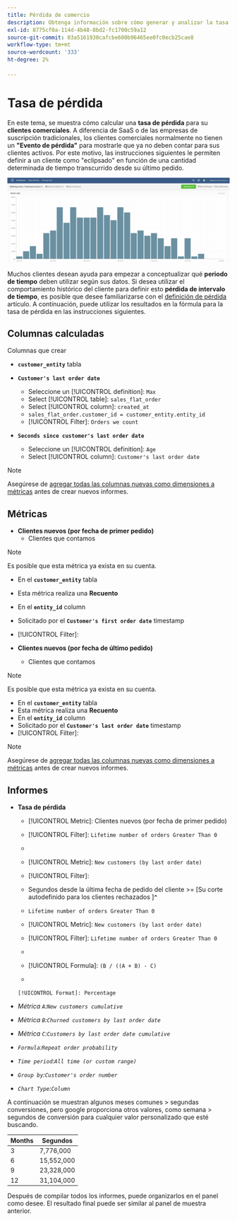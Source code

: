 ```yaml
---
title: Pérdida de comercio
description: Obtenga información sobre cómo generar y analizar la tasa de pérdida de comercio.
exl-id: 8775cf0a-114d-4b48-8bd2-fc1700c59a12
source-git-commit: 03a5161930cafcbe600b96465ee0fc0ecb25cae8
workflow-type: tm+mt
source-wordcount: '333'
ht-degree: 2%

---
```


# Tasa de pérdida

En este tema, se muestra cómo calcular una **tasa de pérdida** para su **clientes comerciales**. A diferencia de SaaS o de las empresas de suscripción tradicionales, los clientes comerciales normalmente no tienen un **&quot;Evento de pérdida&quot;** para mostrarle que ya no deben contar para sus clientes activos. Por este motivo, las instrucciones siguientes le permiten definir a un cliente como &quot;eclipsado&quot; en función de una cantidad determinada de tiempo transcurrido desde su último pedido.

![](../../assets/Churn_rate_image.png)

Muchos clientes desean ayuda para empezar a conceptualizar qué **periodo de tiempo** deben utilizar según sus datos. Si desea utilizar el comportamiento histórico del cliente para definir esto **pérdida de intervalo de tiempo**, es posible que desee familiarizarse con el [definición de pérdida](../analysis/define-cust-churn.md) artículo. A continuación, puede utilizar los resultados en la fórmula para la tasa de pérdida en las instrucciones siguientes.

## Columnas calculadas

Columnas que crear

* **`customer_entity`** tabla
* **`Customer's last order date`**
   * Seleccione un [!UICONTROL definition]: `Max`
   * Select [!UICONTROL table]: `sales_flat_order`
   * Select [!UICONTROL column]: `created_at`
   * `sales_flat_order.customer_id = customer_entity.entity_id`
   * [!UICONTROL Filter]: `Orders we count`

* **`Seconds since customer's last order date`**
   * Seleccione un [!UICONTROL definition]: `Age`
   * Select [!UICONTROL column]: `Customer's last order date`

>[!NOTE]
>
>Asegúrese de [agregar todas las columnas nuevas como dimensiones a métricas](../data-warehouse-mgr/manage-data-dimensions-metrics.md) antes de crear nuevos informes.

## Métricas

* **Clientes nuevos (por fecha de primer pedido)**
   * Clientes que contamos

>[!NOTE]
>
>Es posible que esta métrica ya exista en su cuenta.

* En el **`customer_entity`** tabla
* Esta métrica realiza una **Recuento**
* En el **`entity_id`** column
* Solicitado por el **`Customer's first order date`** timestamp
* [!UICONTROL Filter]:

* **Clientes nuevos (por fecha de último pedido)**
   * Clientes que contamos

>[!NOTE]
>
>Es posible que esta métrica ya exista en su cuenta.

* En el **`customer_entity`** tabla
* Esta métrica realiza una **Recuento**
* En el **`entity_id`** column
* Solicitado por el **`Customer's last order date`** timestamp
* [!UICONTROL Filter]:

>[!NOTE]
>
>Asegúrese de [agregar todas las columnas nuevas como dimensiones a métricas](../data-warehouse-mgr/manage-data-dimensions-metrics.md) antes de crear nuevos informes.

## Informes

* **Tasa de pérdida**
   * [!UICONTROL Metric]: Clientes nuevos (por fecha de primer pedido)
   * [!UICONTROL Filter]: `Lifetime number of orders Greater Than 0`
   * 
      [!UICONTROL Perspective]: `Cumulative`
   * [!UICONTROL Metric]: `New customers (by last order date)`
   * [!UICONTROL Filter]:
   * Segundos desde la última fecha de pedido del cliente >= [Su corte autodefinido para los clientes rechazados ]**`^`**
   * `Lifetime number of orders Greater Than 0`

   * [!UICONTROL Metric]: `New customers (by last order date)`
   * [!UICONTROL Filter]: `Lifetime number of orders Greater Than 0`
   * 
      [!UICONTROL Perspective]: Cumulative
   * [!UICONTROL Formula]: `(B / ((A + B) - C)`
   * 

      [!UICONTROL Format]: Percentage

* *Métrica `A`:`New customers cumulative`*
* *Métrica `B`:`Churned customers by last order date`*
* *Métrica `C`:`Customers by last order date cumulative`*
* *`Formula`:`Repeat order probability`*
* *`Time period`:`All time (or custom range)`*
* *`Group by`:`Customer's order number`*
* *`Chart Type`:`Column`*

A continuación se muestran algunos meses comunes > segundas conversiones, pero google proporciona otros valores, como semana > segundos de conversión para cualquier valor personalizado que esté buscando.

| **Months** | **Segundos** |
|---|---|
| 3 | 7,776,000 |
| 6 | 15,552,000 |
| 9 | 23,328,000 |
| 12 | 31,104,000 |

Después de compilar todos los informes, puede organizarlos en el panel como desee. El resultado final puede ser similar al panel de muestra anterior.
